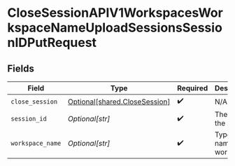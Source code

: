 # CloseSessionAPIV1WorkspacesWorkspaceNameUploadSessionsSessionIDPutRequest


## Fields

| Field                                                                    | Type                                                                     | Required                                                                 | Description                                                              |
| ------------------------------------------------------------------------ | ------------------------------------------------------------------------ | ------------------------------------------------------------------------ | ------------------------------------------------------------------------ |
| `close_session`                                                          | [Optional[shared.CloseSession]](undefined/models/shared/closesession.md) | :heavy_check_mark:                                                       | N/A                                                                      |
| `session_id`                                                             | *Optional[str]*                                                          | :heavy_check_mark:                                                       | The ID of the session.                                                   |
| `workspace_name`                                                         | *Optional[str]*                                                          | :heavy_check_mark:                                                       | Type the name of the workspace.                                          |